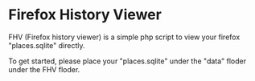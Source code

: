 # Firefox History Viewer

FHV (Firefox history viewer) is a simple php script to view your firefox "places.sqlite" directly.

To get started, please place your "places.sqlite" under the "data" floder under the FHV floder.